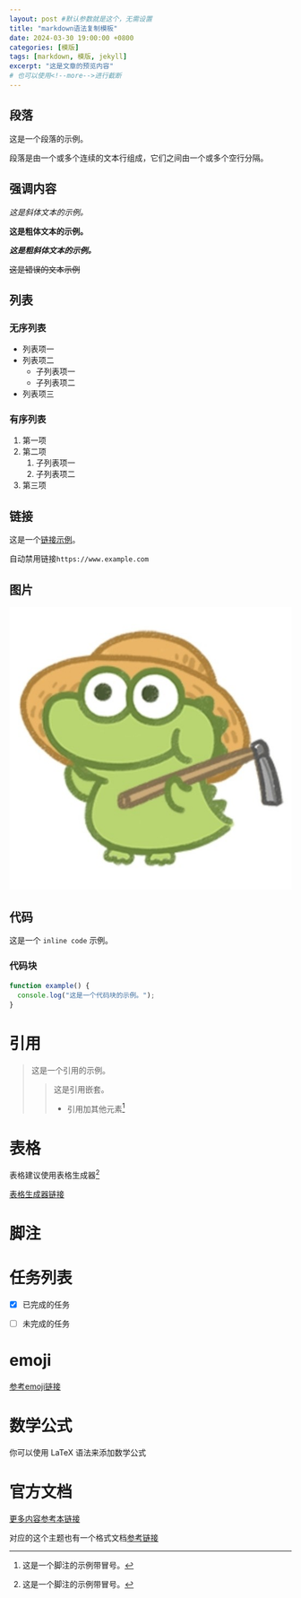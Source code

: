 ```yaml
---
layout: post #默认参数就是这个，无需设置
title: "markdown语法复制模板"
date: 2024-03-30 19:00:00 +0800
categories: [模版]
tags: [markdown, 模版, jekyll]
excerpt: "这是文章的预览内容"
# 也可以使用<!--more-->进行截断
---
```

## 段落

这是一个段落的示例。

段落是由一个或多个连续的文本行组成，它们之间由一个或多个空行分隔。

## 强调内容

*这是斜体文本的示例。*

**这是粗体文本的示例。**

***这是粗斜体文本的示例。***

~~这是错误的文本示例~~

## 列表

### 无序列表

- 列表项一
- 列表项二
  - 子列表项一
  - 子列表项二
- 列表项三

### 有序列表

1. 第一项
2. 第二项
   1. 子列表项一
   2. 子列表项二
3. 第三项

## 链接

这是一个[链接示例](https://example.com)。

自动禁用链接`https://www.example.com`

## 图片

![这是图片的替代文本](/assets/img/avatar.png)

## 代码

这是一个 `inline code` 示例。

### 代码块

```javascript
function example() {
  console.log("这是一个代码块的示例。");
}
```

# 引用
> 这是一个引用的示例。
>> 这是引用嵌套。
>> - 引用加其他元素[^1]

# 表格

表格建议使用表格生成器[^1]

[表格生成器链接](https://www.tablesgenerator.com/markdown_tables)

# 脚注

[^1]:这是一个脚注的示例带冒号。

# 任务列表

- [x] 已完成的任务

- [ ] 未完成的任务

# emoji

[参考emoji链接](https://gist.github.com/rxaviers/7360908)

# 数学公式
你可以使用 LaTeX 语法来添加数学公式

# 官方文档
[更多内容参考本链接](https://markdown.com.cn/)

对应的这个主题也有一个格式文档[参考链接](https://chirpy.cotes.page/posts/text-and-typography/)





